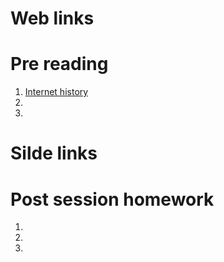 # Web links

# Pre reading

1) [Internet history](http://www.internetsociety.org/internet/what-internet/history-internet/brief-history-internet)
2) [](http://webfoundation.org/about/vision/history-of-the-web/)
3) [](http://www.wdtonline.com/wdtMagazine/MemberWorks/WiserWays/csshtml.htm)

# Silde links


# Post session homework

1) [](http://www.smashingmagazine.com/2011/08/html5-and-the-document-outlining-algorithm/)
2) [](https://developer.mozilla.org/en-US/docs/Web/Guide/HTML/Sections_and_Outlines_of_an_HTML5_document)
3) [](http://html5doctor.com/resources/#flowchart)
